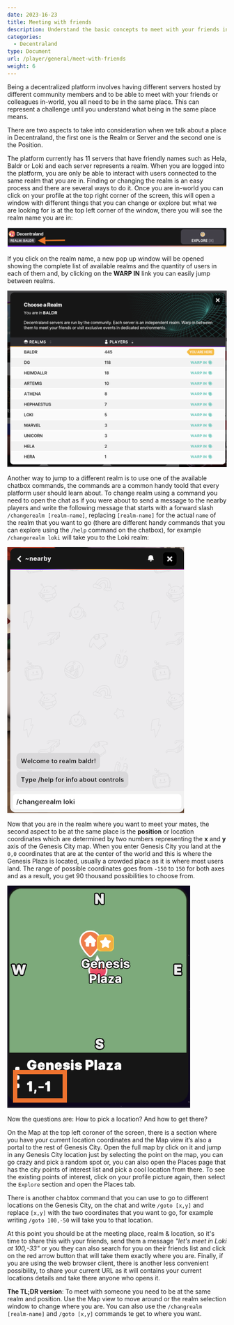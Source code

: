 ```yaml
---
date: 2023-16-23
title: Meeting with friends
description: Understand the basic concepts to meet with your friends in world
categories:
  - Decentraland
type: Document
url: /player/general/meet-with-friends
weight: 6
---
```


Being a decentralized platform involves having different servers hosted by different community members and to be able to meet with your friends or colleagues in-world, you all need to be in the same place. This can represent a challenge until you understand what being in the same place means. 

There are two aspects to take into consideration when we talk about a place in Decentraland, the first one is the Realm or Server and the second one is the Position. 

The platform currently has 11 servers that have friendly names such as Hela, Baldr or Loki and each server represents a realm. When you are logged into the platform, you are only be able to interact with users connected to the same realm that you are in. Finding or changing the realm is an easy process and there are several ways to do it. Once you are in-world you can click on your profile at the top right corner of the screen, this will open a window with different things that you can change or explore but what we are looking for is at the top left corner of the window, there you will see the realm name you are in: 


![realm](./img/realm.png)

If you click on the realm name, a new pop up window will be opened showing the complete list of available realms and the quantity of users in each of them and, by clicking on the **WARP IN** link you can easily jump between realms. 

![realms-list](img/realms-list.png)

Another way to jump to a different realm is to use one of the available chatbox commands, the commands are a common handy toold that every platform user should learn about. To change realm using a command you need to open the chat as if you were about to send a message to the nearby players and write the following message that starts with a forward slash `/changerealm [realm-name]`, replacing `[realm-name]` for the actual `name` of the realm that you want to go (there are different handy commands that you can explore using the `/help` command on the chatbox), for example `/changerealm loki` will take you to the Loki realm:  

![change-realm](img/change-realm.png)

Now that you are in the realm where you want to meet your mates, the second aspect to be at the same place is the **position** or location coordinates which are determined by two numbers representing the **x** and **y** axis of the Genesis City map. When you enter Genesis City you land at the `0,0` coordinates that are at the center of the world and this is where the Genesis Plaza is located, usually a crowded place as it is where most users land. The range of possible coordinates goes from `-150` to `150` for both axes and as a result, you get 90 thousand possibilities to choose from.     

![map](img/map.png)

Now the questions are: How to pick a location? And how to get there? 

On the Map at the top left coroner of the screen, there is a section where you have your current location coordinates and the Map view it’s also a portal to the rest of Genesis City. Open the full map by click on it and jump in any Genesis City location just by selecting the point on the map, you can go crazy and pick a random spot or, you can also open the Places page that has the city points of interest list and pick a cool location from there. To see the existing points of interest, click on your profile picture again, then select the `Explore` section and open the Places tab. 

There is another chabtox command that you can use to go to different locations on the Genesis City, on the chat and write `/goto [x,y]` and replace `[x,y]` with the two coordinates that you want to go, for example writing `/goto 100,-50` will take you to that location. 

At this point you should be at the meeting place, realm & location, so it's time to share this with your friends, send them a message *"let's meet in Loki at 100,-33"* or you they can also search for you on their friends list and click on the red arrow button that will take them exactly where you are. Finally, if you are using the web browser client, there is another less convenient possibility, to share your current URL as it will contains your current locations details and take there anyone who opens it. 

**The TL;DR version**: 
To meet with someone you need to be at the same realm and position. Use the Map view to move around or the realm selection window to change where you are. You can also use the `/changrealm [realm-name]` and `/goto [x,y]` commands te get to where you want. 
